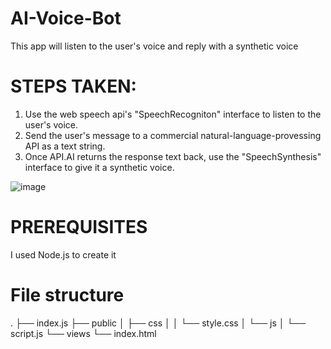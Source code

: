 # AI-Voice-Bot
This app will listen to the user's voice and reply with a synthetic voice

# STEPS TAKEN:
01. Use the web speech api's "SpeechRecogniton" interface to listen to the user's voice.
02. Send the user's message to a commercial natural-language-provessing API as a text string.
03. Once API.AI returns the response text back, use the "SpeechSynthesis" interface to give it a synthetic voice.

![image](https://github.com/DerrickMuturi/AI-Voice-Bot/assets/165120766/413cc170-a509-47c4-92a6-a4a546183ee5)

 # PREREQUISITES
I used Node.js to create it

# File structure
.
├── index.js
├── public
│   ├── css
│   │   └── style.css
│   └── js
│       └── script.js
└── views
    └── index.html
